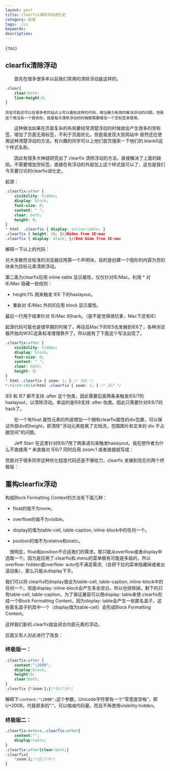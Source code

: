 ```yaml
---
layout: post
title: clearfix清除浮动进化史
category: 前端
tags:  css
keywords: 
description: 
---
```


{:toc}



## clearfix清除浮动
　　首先在很多很多年以前我们常用的清除浮动是这样的。

```css
.clear{
    clear:both;
    line-height:0;
}
```

	现在可能还可以在很多老的站点上可以看到这样的代码，相当暴力有效的解决浮动的问题。但是这个用法有一个致命伤，就是每次清除浮动的时候都需要增加一个空标签来使用。

　　这种做法如果在页面复杂的布局要经常清楚浮动的时候就会产生很多的空标签，增加了页面无用标签，不利于页面优化。但是我发现大型网站中 居然还在使用这种清楚浮动的方法。有兴趣的同学可以上他们首页搜索一下他们的.blank0这个样式名称。

　　因此有很多大神就研究出了 clearfix 清除浮动的方法，直接解决了上面的缺陷，不需要增加空标签，直接在有浮动的外层加上这个样式就可以了，这也是我们今天要讨论的clearfix进化史。

   起源：

```css
.clearfix:after { 
    visibility: hidden; 
    display: block; 
    font-size: 0; 
    content: " "; 
    clear: both; 
    height: 0; 
} 
* html  .clearfix { display: inline-table; } 
.clearfix { height: 1%; }//Hides from IE-mac 
.clearfix { display: block; }//End hide from IE-mac
```

解释一下以上的代码：

对大多数符合标准的浏览器应用第一个声明块，目的是创建一个隐形的内容为空的块来为目标元素清除浮动。

第二条为clearfix应用 inline-table 显示属性，仅仅针对IE/Mac。利用 * 对 IE/Mac 隐藏一些规则：

- height:1% 用来触发 IE6 下的haslayout。

- 重新对 IE/Mac 外的IE应用 block 显示属性。

最后一行用于结束针对 IE/Mac 的hack。（是不是觉得很坑爹，Mac下还有IE）

 起源代码可能也是很早期的时候了，再往后Mac下的IE5也发展到IE6了，各种浏览器开始向W3C这条标准慢慢靠齐了。所以就有了下面这个写法出现了。

```css
.clearfix:after { 
    visibility: hidden; 
    display: block; 
    font-size: 0; 
    content: " "; 
    clear: both; 
    height: 0; 
} 
* html .clearfix { zoom: 1; } /* IE6 */
*:first-child+html .clearfix { zoom: 1; } /* IE7 */
```


   IE6 和 IE7 都不支持 :after 这个伪类，因此需要后面两条来触发IE6/7的haslayout，以清除浮动。幸运的是IE8支持 :after 伪类。因此只需要针对IE6/7的hack了。

　　在一个有float 属性元素的外层增加一个拥有clearfix属性的div包裹，可以保证外部div的height，即清除"浮动元素脱离了文档流，包围图片和文本的 div 不占据空间"的问题。

　　Jeff Starr 在这里针对IE6/7用了两条语句来触发haslayout。我在想作者为什么不直接用 * 来直接对 IE6/7 同时应用 zoom:1 或者直接就写成：

但是对于很多同学这种优化程度代码还是不够给力，clearfix 发展到现在的两个终极版：

## 重构clearfix浮动

    

构成Block Formatting Context的方法有下面几种： 

- float的值不为none。

- overflow的值不为visible。

- display的值为table-cell, table-caption, inline-block中的任何一个。 

- position的值不为relative和static。 

　很明显，float和position不合适我们的需求。那只能从overflow或者display中选取一个。因为是应用了.clearfix和.menu的菜单极有可能是多级的，所以overflow: hidden或overflow: auto也不满足需求,（会把下拉的菜单隐藏掉或者出滚动条），那么只能从display下手。 
   
   我们可以将.clearfix的display值设为table-cell, table-caption, inline-block中的任何一个。但是display: inline-block会产生多余空白，所以也排除掉。剩下的只有table-cell, table-caption，为了保证兼容可以用display: table来使.clearfix形成一个Block Formatting Context。因为display: table会产生一些匿名盒子，这些匿名盒子的其中一个（display值为table-cell）会形成Block Formatting Context。
   
   这样我们新的.clearfix就会闭合内部元素的浮动。



后面又有人对此进行了改良：

### 终极版一：

```css
.clearfix:after { 
    content:"\200B"; 
    display:block; 
    height:0; 
    clear:both; 
} 
.clearfix {*zoom:1;}/*IE/7/6*/
```

解释下:`content:"\200B";`这个参数，Unicode字符里有一个“零宽度空格”，即 U+200B，代替原来的“.”，可以缩减代码量。而且不再使用visibility:hidden。

### 终极版二：

```css
.clearfix:before,.clearfix:after{ 
    content:""; 
    display:table; 
} 
.clearfix:after{clear:both;} 
.clearfix{ 
    *zoom:1;/*IE/7/6*/
}
```
